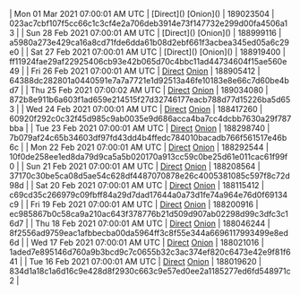 | Mon 01 Mar 2021 07:00:01 AM UTC | [Direct](</body></html>) [Onion](</body></html>) | 189023504 | 023ac7cbf107f5cc66c1c3cf4e2a706deb3914e73f147732e299d00fa4506a13 | 
| Sun 28 Feb 2021 07:00:01 AM UTC | [Direct](</body></html>) [Onion](</body></html>) | 188999116 | a5980a273e429ca16a8cd71fde6dda61b08d2ebf661f3acbea345ed05a6c29e0 | 
| Sat 27 Feb 2021 07:00:01 AM UTC | [Direct](</body></html>) [Onion](</body></html>) | 188919400 | ff11924fae29af22925406cb93e42b065d70c4bbc11ad44734604f15ae560e49 | 
| Fri 26 Feb 2021 07:00:01 AM UTC | [Direct](https://oshi.at/GVJyLN) [Onion](http://oshiatwowvdbshka.onion/GVJyLN) | 188905412 | 64388dc282801a0440591e7a7a7721e1d92513a46fe10183e8e66c7d60be4bd7 | 
| Thu 25 Feb 2021 07:00:02 AM UTC | [Direct](https://oshi.at/jnyGLG) [Onion](http://oshiatwowvdbshka.onion/jnyGLG) | 189034080 | 872b8e911b6a603f1ad659e214515f27d32746177eacb788d77d15226ba5d653 | 
| Wed 24 Feb 2021 07:00:01 AM UTC | [Direct](https://oshi.at/epFfsX) [Onion](http://oshiatwowvdbshka.onion/epFfsX) | 188417260 | 60920f292c0c32f45d985c9ab0035e9d686acca4ba7cc4dcbb7630a29f787bba | 
| Tue 23 Feb 2021 07:00:01 AM UTC | [Direct](https://oshi.at/nwDcCZ) [Onion](http://oshiatwowvdbshka.onion/nwDcCZ) | 188298740 | 7b079af24c65b34603df97fd43dd4b4ffedc784010bacadb766f561517e46b6c | 
| Mon 22 Feb 2021 07:00:01 AM UTC | [Direct](https://oshi.at/sMNfoz) [Onion](http://oshiatwowvdbshka.onion/sMNfoz) | 188292544 | 10f0de258ee1ed8da79d9ca5a5b020170a913cc59c0be25d61e011cac61f99f0 | 
| Sun 21 Feb 2021 07:00:01 AM UTC | [Direct](https://oshi.at/BXNawG) [Onion](http://oshiatwowvdbshka.onion/BXNawG) | 188208564 | 37170c30be5ca08d5ae54c628df4487070878e26c4005381085c597f8c72d98d | 
| Sat 20 Feb 2021 07:00:01 AM UTC | [Direct](https://oshi.at/EdRjrj) [Onion](http://oshiatwowvdbshka.onion/EdRjrj) | 188115412 | c69cd35c266979c09fbff84a29d7dad17644a0a73d1fe74a964e76d0f69134c9 | 
| Fri 19 Feb 2021 07:00:01 AM UTC | [Direct](https://oshi.at/qopahr) [Onion](http://oshiatwowvdbshka.onion/qopahr) | 188200916 | ec985867b0c58ca9a210ac643f378776b21d509d907ab02298d99c3dfc3c16d7 | 
| Thu 18 Feb 2021 07:00:01 AM UTC | [Direct](https://oshi.at/BnaRST) [Onion](http://oshiatwowvdbshka.onion/BnaRST) | 188046244 | 8f2556ad9759eac1afbbecba00da5964ff3c8f55e344a6696117993499e8ed6d | 
| Wed 17 Feb 2021 07:00:01 AM UTC | [Direct](https://oshi.at/kquLQm) [Onion](http://oshiatwowvdbshka.onion/kquLQm) | 188021016 | 1aded7e895146d760a9b3bcd9c7c0655b32c3ac374ef820c6473e42e9f81f641 | 
| Tue 16 Feb 2021 07:00:01 AM UTC | [Direct](https://oshi.at/dDQnTe) [Onion](http://oshiatwowvdbshka.onion/dDQnTe) | 188019620 | 834d1a18c1a6d16c9e428d8f2930c663c9e57ed0ee2a1185277ed6fd548971c2 | 
